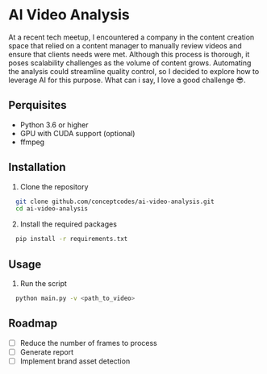 # AI Video Analysis

At a recent tech meetup, I encountered a company in the content creation space that relied on a content manager to manually review videos and ensure that clients needs were met. Although this process is thorough, it poses scalability challenges as the volume of content grows. Automating the analysis could streamline quality control, so I decided to explore how to leverage AI for this purpose. What can i say, I love a good challenge 😎.

## Perquisites
- Python 3.6 or higher
- GPU with CUDA support (optional)
- ffmpeg

## Installation

1. Clone the repository
```bash
  git clone github.com/conceptcodes/ai-video-analysis.git
  cd ai-video-analysis
```

2. Install the required packages
```bash
  pip install -r requirements.txt
```

## Usage

1. Run the script
```bash
  python main.py -v <path_to_video>
```

## Roadmap
- [ ] Reduce the number of frames to process
- [ ] Generate report
- [ ] Implement brand asset detection
